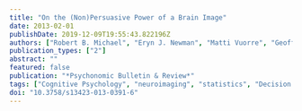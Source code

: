 ```yaml
---
title: "On the (Non)Persuasive Power of a Brain Image"
date: 2013-02-01
publishDate: 2019-12-09T19:55:43.822196Z
authors: ["Robert B. Michael", "Eryn J. Newman", "Matti Vuorre", "Geoff Cumming", "Maryanne Garry"]
publication_types: ["2"]
abstract: ""
featured: false
publication: "*Psychonomic Bulletin & Review*"
tags: ["Cognitive Psychology", "neuroimaging", "statistics", "Decision making"]
doi: "10.3758/s13423-013-0391-6"
---
```


